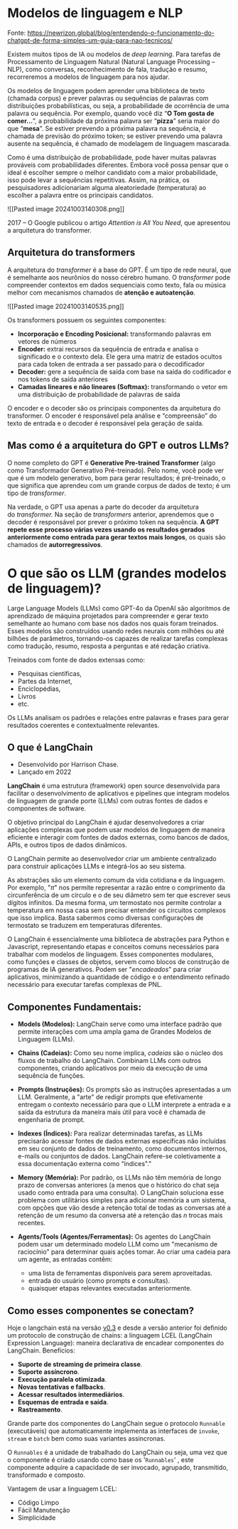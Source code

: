 
# Modelos de linguagem e NLP

Fonte: https://newrizon.global/blog/entendendo-o-funcionamento-do-chatgpt-de-forma-simples-um-guia-para-nao-tecnicos/

Existem muitos tipos de IA ou modelos de _deep learning_. Para tarefas de Processamento de Linguagem Natural (Natural Language Processing – NLP), como conversas, reconhecimento de fala, tradução e resumo, recorreremos a modelos de linguagem para nos ajudar.

Os modelos de linguagem podem aprender uma biblioteca de texto (chamada corpus) e prever palavras ou sequências de palavras com distribuições probabilísticas, ou seja, a probabilidade de ocorrência de uma palavra ou sequência. Por exemplo, quando você diz “**O Tom gosta de comer…**”, a probabilidade da próxima palavra ser “**pizza**” seria maior do que “**mesa**”. Se estiver prevendo a próxima palavra na sequência, é chamada de previsão do próximo token; se estiver prevendo uma palavra ausente na sequência, é chamado de modelagem de linguagem mascarada.

Como é uma distribuição de probabilidade, pode haver muitas palavras prováveis ​​com probabilidades diferentes. Embora você possa pensar que o ideal é escolher sempre o melhor candidato com a maior probabilidade, isso pode levar a sequências repetitivas. Assim, na prática, os pesquisadores adicionariam alguma aleatoriedade (temperatura) ao escolher a palavra entre os principais candidatos.

![[Pasted image 20241003140308.png]]

2017 – O Google publicou o artigo *Attention is All You Need*, que apresentou a arquitetura do transformer.

## Arquitetura do transformers

A arquitetura do _transformer_ é a base do GPT. É um tipo de rede neural, que é semelhante aos neurônios do nosso cérebro humano. O _transformer_ pode compreender contextos em dados sequenciais como texto, fala ou música melhor com mecanismos chamados de **atenção e autoatenção**.

![[Pasted image 20241003140535.png]]

Os transformers possuem os seguintes componentes:

- **Incorporação e Encoding Posicional:** transformando palavras em vetores de números
- **Encoder:** extrai recursos da sequência de entrada e analisa o significado e o contexto dela. Ele gera uma matriz de estados ocultos para cada token de entrada a ser passado para o decodificador
- **Decoder:** gere a sequência de saída com base na saída do codificador e nos tokens de saída anteriores
- **Camadas lineares e não lineares (Softmax):** transformando o vetor em uma distribuição de probabilidade de palavras de saída

O encoder e o decoder são os principais componentes da arquitetura do transformer. O encoder é responsável pela análise e “compreensão” do texto de entrada e o decoder é responsável pela geração de saída.

## Mas como é a arquitetura do GPT e outros LLMs?


O nome completo do GPT é **Generative Pre-trained Transformer** (algo como Transformador Generativo Pré-treinado). Pelo nome, você pode ver que é um modelo generativo, bom para gerar resultados; é pré-treinado, o que significa que aprendeu com um grande corpus de dados de texto; é um tipo de _transformer_.

Na verdade, o GPT usa apenas a parte do decoder da arquitetura do _transformer._ Na seção de _transformers_ anterior, aprendemos que o decoder é responsável ​​por prever o próximo token na sequência. **A GPT repete esse processo várias vezes usando os resultados gerados anteriormente como entrada para gerar textos mais longos**, os quais são chamados de **autorregressivos**.

#  O que são os LLM (grandes modelos de linguagem)?

Large Language Models (LLMs) como GPT-4o da OpenAI são algoritmos de aprendizado de máquina projetados para compreender e gerar texto semelhante ao humano com base nos dados nos quais foram treinados. Esses modelos são construídos usando redes neurais com milhões ou até bilhões de parâmetros, tornando-os capazes de realizar tarefas complexas como tradução, resumo, resposta a perguntas e até redação criativa.

Treinados com fonte de dados extensas como:
- Pesquisas cientificas,
- Partes da Internet,
- Enciclopédias,
- Livros
- etc.

Os LLMs analisam os padrões e relações entre palavras e frases para gerar resultados coerentes e contextualmente relevantes.

## O que é LangChain

- Desenvolvido por Harrison Chase.
- Lançado em 2022

**LangChain** é uma estrutura (framework) open source desenvolvida para facilitar o desenvolvimento de aplicativos e pipelines que integram modelos de linguagem de grande porte (LLMs) com outras fontes de dados e componentes de software. 

O objetivo principal do LangChain é ajudar desenvolvedores a criar aplicações complexas que podem usar modelos de linguagem de maneira eficiente e interagir com fontes de dados externas, como bancos de dados, APIs, e outros tipos de dados dinâmicos.

O LangChain permite ao desenvolvedor criar um ambiente centralizado para construir aplicações LLMs e integrá-los ao seu sistema. 

As abstrações são um elemento comum da vida cotidiana e da linguagem. Por exemplo, "_π_" nos permite representar a razão entre o comprimento da circunferência de um círculo e o de seu diâmetro sem ter que escrever seus dígitos infinitos. Da mesma forma, um termostato nos permite controlar a temperatura em nossa casa sem precisar entender os circuitos complexos que isso implica. Basta sabermos como diversas configurações de termostato se traduzem em temperaturas diferentes.

O LangChain é essencialmente uma biblioteca de abstrações para Python e Javascript, representando etapas e conceitos comuns necessários para trabalhar com modelos de linguagem. Esses componentes modulares, como funções e classes de objetos, servem como blocos de construção de programas de IA generativos. Podem ser "_encadeados_" para criar aplicativos, minimizando a quantidade de código e o entendimento refinado necessário para executar tarefas complexas de PNL. 

## Componentes Fundamentais:

- **Models (Modelos):** LangChain serve como uma interface padrão que permite interações com uma ampla gama de Grandes Modelos de Linguagem (LLMs).

- **Chains (Cadeias):** Como seu nome implica, _cadeias_ são o núcleo dos fluxos de trabalho do LangChain. Combinam LLMs com outros componentes, criando aplicativos por meio da execução de uma sequência de funções.

- **Prompts (Instruções):** Os prompts são as instruções apresentadas a um LLM. Geralmente, a "arte" de redigir prompts que efetivamente entregam o contexto necessário para que o LLM interprete a entrada e a saída da estrutura da maneira mais útil para você é chamada de engenharia de prompt.

- **Indexes (Índices):** Para realizar determinadas tarefas, as LLMs precisarão acessar fontes de dados externas específicas não incluídas em seu conjunto de dados de treinamento, como documentos internos, e-mails ou conjuntos de dados. LangChain refere-se coletivamente a essa documentação externa como “índices"."

- **Memory (Memória):** Por padrão, os LLMs não têm memória de longo prazo de conversas anteriores (a menos que o histórico do chat seja usado como entrada para uma consulta). O LangChain soluciona esse problema com utilitários simples para adicionar memória a um sistema, com opções que vão desde a retenção total de todas as conversas até a retenção de um resumo da conversa até a retenção das _n_ trocas mais recentes.

- **Agents/Tools (Agentes/Ferramentas):** Os agentes do LangChain podem usar um determinado modelo LLM como um "mecanismo de raciocínio" para determinar quais ações tomar. Ao criar uma cadeia para um agente, as entradas contêm:

	- uma lista de ferramentas disponíveis para serem aproveitadas.
	- entrada do usuário (como prompts e consultas).
	- quaisquer etapas relevantes executadas anteriormente.

## Como esses componentes se conectam?

Hoje o langchain está na versão [v0.3](https://python.langchain.com/docs/introduction/) e desde a versão anterior foi definido um protocolo de construção de chains: a linguagem LCEL (LangChain Expression Language): maneira declarativa de encadear componentes do LangChain. Benefícios:

- **Suporte de streaming de primeira classe**.
- **Suporte assíncrono**.
- **Execução paralela otimizada**.
- **Novas tentativas e fallbacks**.
- **Acessar resultados intermediários**.
- **Esquemas de entrada e saída**.
- **Rastreamento**.

Grande parte dos componentes do LangChain segue o protocolo `Runnable` (executáveis) que automaticamente implementa as interfaces de `invoke`, `stream` e `batch` bem como suas variantes assincronas.

O `Runnables` é a unidade de trabalhado do LangChain ou seja, uma vez que o componente é criado usando como base os '`Runnables`' , este componente adquire a capacidade de  ser invocado, agrupado, transmitido, transformado e composto. 

Vantagem de usar a linguagem LCEL:
- Código Limpo
- Fácil Manutenção
- Simplicidade

